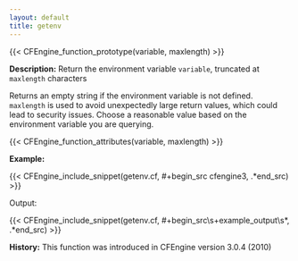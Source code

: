 ```yaml
---
layout: default
title: getenv
---
```


{{< CFEngine_function_prototype(variable, maxlength) >}}

**Description:** Return the environment variable `variable`, truncated at
`maxlength` characters

Returns an empty string if the environment variable is not defined.
`maxlength` is used to avoid unexpectedly large return values, which could
lead to security issues. Choose a reasonable value based on the environment
variable you are querying.

{{< CFEngine_function_attributes(variable, maxlength) >}}

**Example:**

{{< CFEngine_include_snippet(getenv.cf, #\+begin_src cfengine3, .*end_src) >}}

Output:

{{< CFEngine_include_snippet(getenv.cf, #\+begin_src\s+example_output\s*, .*end_src) >}}

**History:** This function was introduced in CFEngine version 3.0.4
(2010)
